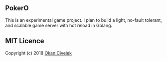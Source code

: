 ## PokerO
This is an experimental game project. I plan to build a light, no-fault tolerant, and scalable game server with hot reload in Golang.

## MIT Licence
Copyright (c) 2018 [Okan Civelek](https://www.twitter.com/wthsths)